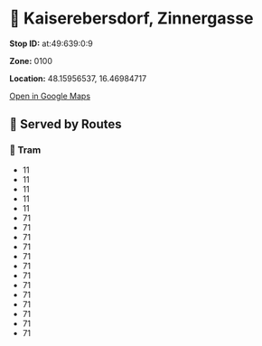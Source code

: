 # 🚉 Kaiserebersdorf, Zinnergasse


**Stop ID:** at:49:639:0:9

**Zone:** 0100

**Location:** 48.15956537, 16.46984717

[Open in Google Maps](https://www.google.com/maps?q=48.15956537,16.46984717)

## 🚆 Served by Routes

### 🚊 Tram
- 11
- 11
- 11
- 11
- 11
- 71
- 71
- 71
- 71
- 71
- 71
- 71
- 71
- 71
- 71
- 71
- 71
- 71